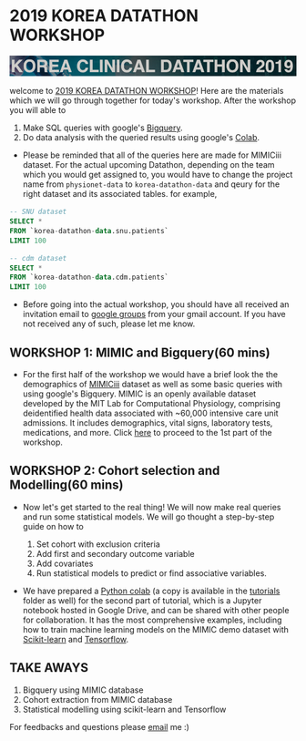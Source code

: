 # 2019 KOREA DATATHON WORKSHOP 
![Run a query](../../images/korea-datathon-banner.png)

welcome to [2019 KOREA DATATHON WORKSHOP](http://datathon.konect.or.kr/)! Here are the materials which we will go through together for today's workshop. After the workshop you will able to 

1.  Make SQL queries with google's [Bigquery](https://cloud.google.com/bigquery/).
2. Do data analysis with the queried results using google's [Colab](https://colab.research.google.com).

*   Please be reminded that all of the queries here are made for MIMICiii dataset. For the actual upcoming Datathon, depending on the team which you would get assigned to, you would have to change the project name from `physionet-data` to `korea-datathon-data` and qeury for the right dataset and its associated tables. for example,
    
```SQL
-- SNU dataset
SELECT *
FROM `korea-datathon-data.snu.patients` 
LIMIT 100
```
```SQL
-- cdm dataset
SELECT *
FROM `korea-datathon-data.cdm.patients` 
LIMIT 100
```

* Before going into the actual workshop, you should have all received an invitation email to [google groups]([https://groups.google.com/](https://groups.google.com/)) from your gmail account. If you have not received any of such, please let me know.  

## WORKSHOP 1: MIMIC and Bigquery(60 mins)
* For the first half of the workshop we would have a brief look the the demographics of [MIMICiii]() dataset as well as some basic queries with using google's Bigquery. MIMIC is an openly available dataset developed by the MIT Lab for Computational Physiology, comprising deidentified health data associated with ~60,000 intensive care unit admissions. It includes demographics, vital signs, laboratory tests, medications, and more. Click [here](./mimic-gcp.pdf) to proceed to the 1st part of the workshop.  


## WORKSHOP 2: Cohort selection and Modelling(60 mins)
* Now let's get started to the real thing! We will now make real queries and run some statistical models. We will go thought a step-by-step guide on how to
	1. Set cohort with exclusion criteria 
	2. Add first and secondary outcome variable 
	3. Add covariates
	4. Run statistical models to predict or find associative variables.

* We have prepared a [Python colab](http://colab.research.google.com/github/GoogleCloudPlatform/healthcare/blob/master/korea-datathon/korean-datathon/workshop/workshop_tut_colab.ipynb) (a copy is available in the [tutorials](bigquery_tutorial.ipynb) folder as well) for the second part of tutorial, which is a Jupyter notebook hosted in Google Drive, and can be shared with other people for collaboration. It has the most comprehensive examples, including how to train machine learning models on the MIMIC demo dataset with [Scikit-learn](https://scikit-learn.org/stable/) and [Tensorflow](https://www.tensorflow.org/).

## TAKE AWAYS

1. Bigquery using MIMIC database 
2. Cohort extraction from MIMIC database 
3. Statistical modelling using scikit-learn and Tensorflow

For feedbacks and questions please [email](ephjys@nus.edu.sg) me :)


